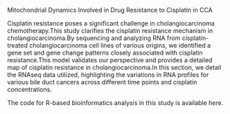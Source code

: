 Mitochondrial Dynamics Involved in Drug Resistance to Cisplatin in CCA

Cisplatin resistance poses a significant challenge in cholangiocarcinoma chemotherapy.This study clarifies the cisplatin resistance mechanism in cholangiocarcinoma.By sequencing and analyzing RNA from cisplatin-treated cholangiocarcinoma cell lines of various origins, we identified a gene set and gene change patterns closely associated with cisplatin resistance.This model validates our perspective and provides a detailed map of cisplatin resistance in cholangiocarcinoma.In this section, we detail the RNAseq data utilized, highlighting the variations in RNA profiles for various bile duct cancers across different time points and cisplatin concentrations.

The code for R-based bioinformatics analysis in this study is available here.
